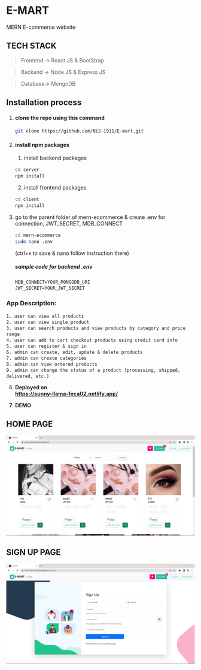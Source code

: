 # E-MART
MERN E-commerce website 

## TECH STACK
> Frontend -> React JS & BootStrap

> Backend -> Node JS & Express JS

> Database-> MongoDB

## Installation process
1. #### clone the repo using this command
    ```bash
    git clone https://github.com/Ni2-1911/E-mart.git
    ```
2. #### install npm packages
    1. install backend packages
    ```bash
    cd server
    npm install
    ```
    2. install frontend packages
    ```bash
    cd client
    npm install
    ```
3. go to the parent folder of mern-ecommerce & create .env for connection, JWT_SECRET, MDB_CONNECT

    ```bash
    cd mern-ecommerce
    sudo nano .env
    ```
    (ctrl+x to save & nano follow instruction there)
    
    ##### sample code for backend .env
    ```env
    MDB_CONNECT=YOUR_MONGODB_URI
    JWT_SECRET=YOUR_JWT_SECRET
    ```

### App Description:
    1. user can view all products
    2. user can view single product
    3. user can search products and view products by category and price range
    4. user can add to cart checkout products using credit card info
    5. user can register & sign in
    6. admin can create, edit, update & delete products
    7. admin can create categories
    8. admin can view ordered products
    9. admin can change the status of a product (processing, shipped, delivered, etc.)

6. <b>Deployed on</br> https://sunny-llama-feca02.netlify.app/

7. DEMO

## HOME PAGE
![/HOME](https://github.com/Ni2-1911/E-mart/blob/main/Home.jpg)

## SIGN UP PAGE
![/SIGN UP](https://github.com/Ni2-1911/E-mart/blob/main/SignUp.jpg)


